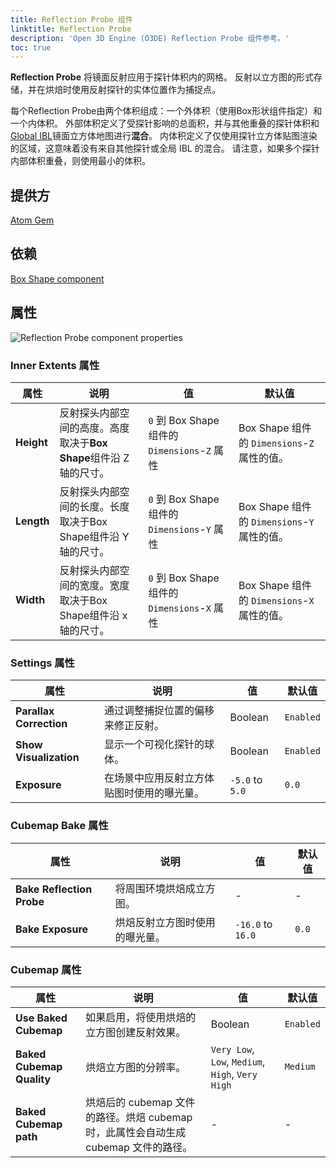 ```yaml
---
title: Reflection Probe 组件
linktitle: Reflection Probe
description: 'Open 3D Engine (O3DE) Reflection Probe 组件参考。'
toc: true
---
```


**Reflection Probe** 将镜面反射应用于探针体积内的网格。 反射以立方图的形式存储，并在烘焙时使用反射探针的实体位置作为捕捉点。 

每个Reflection Probe由两个体积组成：一个外体积（使用Box形状组件指定）和一个内体积。 外部体积定义了受探针影响的总面积，并与其他重叠的探针体积和[Global IBL](/docs/user-guide/components/reference/atom/global-skylight-ibl)镜面立方体地图进行**混合**。 内体积定义了仅使用探针立方体贴图渲染的区域，这意味着没有来自其他探针或全局 IBL 的混合。 请注意，如果多个探针内部体积重叠，则使用最小的体积。


## 提供方

[Atom Gem](/docs/user-guide/gems/reference/rendering/atom/atom)


## 依赖

[Box Shape component](/docs/user-guide/components/reference/shape/box-shape/)


## 属性

![Reflection Probe component properties](/images/user-guide/components/reference/atom/reflection-probe-component-ui.png)
 

### Inner Extents 属性

| 属性 | 说明 | 值 | 默认值 |
|-|-|-|-|
| **Height** | 反射探头内部空间的高度。高度取决于**Box Shape**组件沿 Z 轴的尺寸。  | `0` 到 Box Shape 组件的 `Dimensions`-`Z` 属性 | Box Shape 组件的 `Dimensions`-`Z` 属性的值。 |
| **Length** | 反射探头内部空间的长度。长度取决于Box Shape组件沿 Y 轴的尺寸。 | `0` 到 Box Shape 组件的 `Dimensions`-`Y` 属性 | Box Shape 组件的 `Dimensions`-`Y` 属性的值。 |
| **Width** | 反射探头内部空间的宽度。宽度取决于Box Shape组件沿 x 轴的尺寸。 | `0` 到 Box Shape 组件的 `Dimensions`-`X` 属性| Box Shape 组件的 `Dimensions`-`X` 属性的值。 |

### Settings 属性

| 属性 | 说明 | 值 | 默认值 |
|-|-|-|-|
| **Parallax Correction** | 通过调整捕捉位置的偏移来修正反射。| Boolean | `Enabled` |
| **Show Visualization** |  显示一个可视化探针的球体。 |  Boolean | `Enabled` |
| **Exposure** |  在场景中应用反射立方体贴图时使用的曝光量。 | `-5.0` to `5.0` | `0.0` |

### Cubemap Bake 属性

| 属性 | 说明 | 值 | 默认值 |
|-|-|-|-|
| **Bake Reflection Probe** | 将周围环境烘焙成立方图。 | - | - |
| **Bake Exposure** |  烘焙反射立方图时使用的曝光量。 | `-16.0` to `16.0` | `0.0` |

### Cubemap 属性

| 属性 | 说明 | 值 | 默认值 |
|-|-|-|-|
| **Use Baked Cubemap** | 如果启用，将使用烘焙的立方图创建反射效果。 | Boolean | `Enabled` |
| **Baked Cubemap Quality** | 烘焙立方图的分辨率。 | `Very Low`, `Low`, `Medium`, `High`, `Very High` | `Medium` |
| **Baked Cubemap path** |  烘焙后的 cubemap 文件的路径。烘焙 cubemap 时，此属性会自动生成 cubemap 文件的路径。 | - | - |

